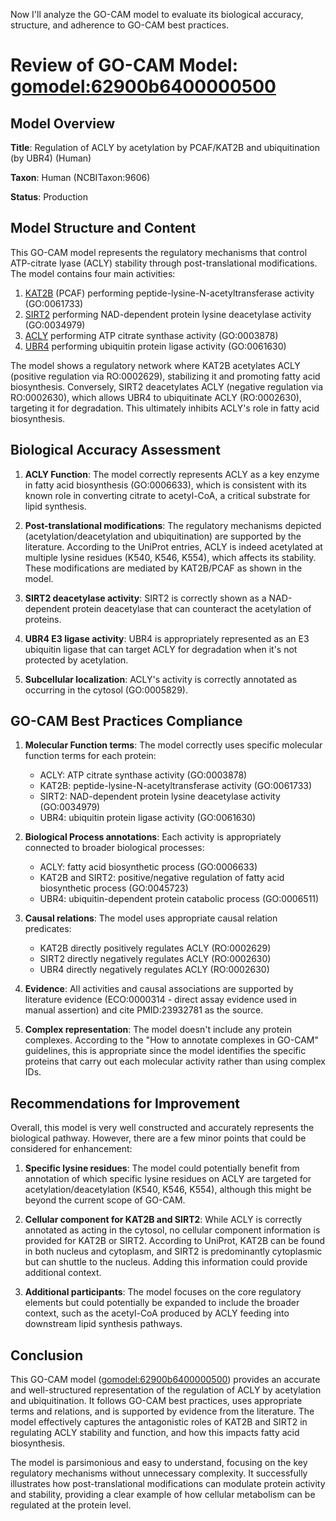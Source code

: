 Now I'll analyze the GO-CAM model to evaluate its biological accuracy, structure, and adherence to GO-CAM best practices.

# Review of GO-CAM Model: [gomodel:62900b6400000500](https://bioregistry.io/go.model:62900b6400000500)

## Model Overview

**Title**: Regulation of ACLY by acetylation by PCAF/KAT2B and ubiquitination (by UBR4) (Human)

**Taxon**: Human (NCBITaxon:9606)

**Status**: Production

## Model Structure and Content

This GO-CAM model represents the regulatory mechanisms that control ATP-citrate lyase (ACLY) stability through post-translational modifications. The model contains four main activities:

1. [KAT2B](https://bioregistry.io/UniProtKB:Q92831) (PCAF) performing peptide-lysine-N-acetyltransferase activity (GO:0061733)
2. [SIRT2](https://bioregistry.io/UniProtKB:Q8IXJ6) performing NAD-dependent protein lysine deacetylase activity (GO:0034979)
3. [ACLY](https://bioregistry.io/UniProtKB:P53396) performing ATP citrate synthase activity (GO:0003878)
4. [UBR4](https://bioregistry.io/UniProtKB:Q5T4S7) performing ubiquitin protein ligase activity (GO:0061630)

The model shows a regulatory network where KAT2B acetylates ACLY (positive regulation via RO:0002629), stabilizing it and promoting fatty acid biosynthesis. Conversely, SIRT2 deacetylates ACLY (negative regulation via RO:0002630), which allows UBR4 to ubiquitinate ACLY (RO:0002630), targeting it for degradation. This ultimately inhibits ACLY's role in fatty acid biosynthesis.

## Biological Accuracy Assessment

1. **ACLY Function**: The model correctly represents ACLY as a key enzyme in fatty acid biosynthesis (GO:0006633), which is consistent with its known role in converting citrate to acetyl-CoA, a critical substrate for lipid synthesis.

2. **Post-translational modifications**: The regulatory mechanisms depicted (acetylation/deacetylation and ubiquitination) are supported by the literature. According to the UniProt entries, ACLY is indeed acetylated at multiple lysine residues (K540, K546, K554), which affects its stability. These modifications are mediated by KAT2B/PCAF as shown in the model.

3. **SIRT2 deacetylase activity**: SIRT2 is correctly shown as a NAD-dependent protein deacetylase that can counteract the acetylation of proteins.

4. **UBR4 E3 ligase activity**: UBR4 is appropriately represented as an E3 ubiquitin ligase that can target ACLY for degradation when it's not protected by acetylation.

5. **Subcellular localization**: ACLY's activity is correctly annotated as occurring in the cytosol (GO:0005829).

## GO-CAM Best Practices Compliance

1. **Molecular Function terms**: The model correctly uses specific molecular function terms for each protein: 
   - ACLY: ATP citrate synthase activity (GO:0003878)
   - KAT2B: peptide-lysine-N-acetyltransferase activity (GO:0061733)
   - SIRT2: NAD-dependent protein lysine deacetylase activity (GO:0034979)
   - UBR4: ubiquitin protein ligase activity (GO:0061630)

2. **Biological Process annotations**: Each activity is appropriately connected to broader biological processes:
   - ACLY: fatty acid biosynthetic process (GO:0006633)
   - KAT2B and SIRT2: positive/negative regulation of fatty acid biosynthetic process (GO:0045723)
   - UBR4: ubiquitin-dependent protein catabolic process (GO:0006511)

3. **Causal relations**: The model uses appropriate causal relation predicates:
   - KAT2B directly positively regulates ACLY (RO:0002629)
   - SIRT2 directly negatively regulates ACLY (RO:0002630)
   - UBR4 directly negatively regulates ACLY (RO:0002630)

4. **Evidence**: All activities and causal associations are supported by literature evidence (ECO:0000314 - direct assay evidence used in manual assertion) and cite PMID:23932781 as the source.

5. **Complex representation**: The model doesn't include any protein complexes. According to the "How to annotate complexes in GO-CAM" guidelines, this is appropriate since the model identifies the specific proteins that carry out each molecular activity rather than using complex IDs.

## Recommendations for Improvement

Overall, this model is very well constructed and accurately represents the biological pathway. However, there are a few minor points that could be considered for enhancement:

1. **Specific lysine residues**: The model could potentially benefit from annotation of which specific lysine residues on ACLY are targeted for acetylation/deacetylation (K540, K546, K554), although this might be beyond the current scope of GO-CAM.

2. **Cellular component for KAT2B and SIRT2**: While ACLY is correctly annotated as acting in the cytosol, no cellular component information is provided for KAT2B or SIRT2. According to UniProt, KAT2B can be found in both nucleus and cytoplasm, and SIRT2 is predominantly cytoplasmic but can shuttle to the nucleus. Adding this information could provide additional context.

3. **Additional participants**: The model focuses on the core regulatory elements but could potentially be expanded to include the broader context, such as the acetyl-CoA produced by ACLY feeding into downstream lipid synthesis pathways.

## Conclusion

This GO-CAM model ([gomodel:62900b6400000500](https://bioregistry.io/go.model:62900b6400000500)) provides an accurate and well-structured representation of the regulation of ACLY by acetylation and ubiquitination. It follows GO-CAM best practices, uses appropriate terms and relations, and is supported by evidence from the literature. The model effectively captures the antagonistic roles of KAT2B and SIRT2 in regulating ACLY stability and function, and how this impacts fatty acid biosynthesis.

The model is parsimonious and easy to understand, focusing on the key regulatory mechanisms without unnecessary complexity. It successfully illustrates how post-translational modifications can modulate protein activity and stability, providing a clear example of how cellular metabolism can be regulated at the protein level.